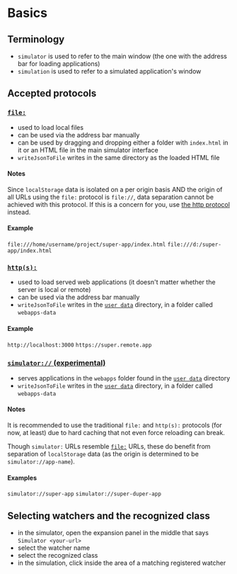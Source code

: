 # Basics

## Terminology

* `simulator` is used to refer to the main window (the one with the address bar for loading applications)
* `simulation` is used to refer to a simulated application's window

## Accepted protocols

### <a id='file'></a>[`file:`](#file)

* used to load local files
* can be used via the address bar manually
* can be used by dragging and dropping either a folder with `index.html` in it or an HTML file in the main simulator interface
* `writeJsonToFile` writes in the same directory as the loaded HTML file

#### Notes

Since `localStorage` data is isolated on a per origin basis AND the origin of all URLs using the `file:` protocol is `file://`, data separation cannot be achieved with this protocol. If this is a concern for you, use [the http protocol](#http) instead.

#### Example

`file:///home/username/project/super-app/index.html`
`file:///d:/super-app/index.html`

### <a id='http'></a>[`http(s):`](#http)

* used to load served web applications (it doesn't matter whether the server is local or remote)
* can be used via the address bar manually
* `writeJsonToFile` writes in the [`user data`](https://github.com/electron/electron/blob/master/docs/api/app.md#appgetpathname) directory, in a folder called `webapps-data`

#### Example

`http://localhost:3000`
`https://super.remote.app`

### <a id='simulator'></a>[`simulator://` (experimental)](#simulator)

* serves applications in the `webapps` folder found in the [`user data`](https://github.com/electron/electron/blob/master/docs/api/app.md#appgetpathname) directory
* `writeJsonToFile` writes in the [`user data`](https://github.com/electron/electron/blob/master/docs/api/app.md#appgetpathname) directory, in a folder called `webapps-data`

#### Notes

It is recommended to use the traditional `file:` and `http(s):` protocols (for now, at least) due to hard caching that not even force reloading can break. 

Though `simulator:` URLs resemble [`file:`](#file) URLs, these do benefit from separation of `localStorage` data (as the origin is determined to be `simulator://app-name`).

#### Examples

`simulator://super-app`
`simulator://super-duper-app`

## Selecting watchers and the recognized class

* in the simulator, open the expansion panel in the middle that says `Simulator <your-url>`
* select the watcher name
* select the recognized class
* in the simulation, click inside the area of a matching registered watcher
